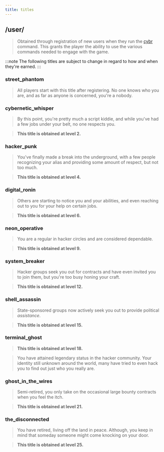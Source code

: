 ```yaml
---
title: titles
---
```


## /user/

> Obtained through registration of new users when they run the [cybr](/commands/cybr) command. This grants the player the ability to use the various commands needed to engage with the game.

:::note
The following titles are subject to change in regard to how and when they're earned.
:::

### street_phantom

> All players start with this title after registering. No one knows who you are, and as far as anyone is concerned, you're a nobody.

### cybernetic_whisper

> By this point, you're pretty much a script kiddie, and while you've had a few jobs under your belt, no one respects you.

> **This title is obtained at level 2.**

### hacker_punk

> You've finally made a break into the underground, with a few people recognizing your alias and providing some amount of respect, but not too much.

> **This title is obtained at level 4.**

### digital_ronin

> Others are starting to notice you and your abilities, and even reaching out to you for your help on certain jobs.

> **This title is obtained at level 6.**

### neon_operative

> You are a regular in hacker circles and are considered dependable.

> **This title is obtained at level 9.**

### system_breaker

> Hacker groups seek you out for contracts and have even invited you to join them, but you're too busy honing your craft.

> **This title is obtained at level 12.**

### shell_assassin

> State-sponsored groups now actively seek you out to provide political _assistance_.

> **This title is obtained at level 15.**

### terminal_ghost

> **This title is obtained at level 18.**

> You have attained legendary status in the hacker community. Your identity still unknown around the world, many have tried to even hack you to find out just who you really are.

### ghost_in_the_wires

> Semi-retired, you only take on the occasional large bounty contracts when you feel the itch.

> **This title is obtained at level 21.**

### the_disconnected

> You have retired, living off the land in peace. Although, you keep in mind that someday someone might come knocking on your door.

> **This title is obtained at level 25.**
